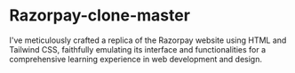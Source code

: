 # Razorpay-clone-master
 I've meticulously crafted a replica of the Razorpay website using HTML and Tailwind CSS, faithfully emulating its interface and functionalities for a comprehensive learning experience in web development and design.
